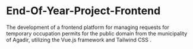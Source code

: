 # End-Of-Year-Project-Frontend
The development of a frontend platform for managing requests for temporary occupation permits for the public domain from the municipality of Agadir, utilizing the Vue.js framework and Tailwind CSS .

